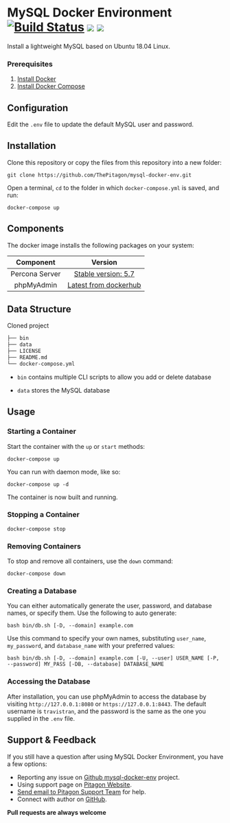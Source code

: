 # MySQL Docker Environment [![Build Status](https://github.com/ThePitagon/mysql-docker-env/actions/workflows/docker.yml/badge.svg)](https://github.com/ThePitagon/mysql-docker-env/actions/workflows/docker.yml) <img src="https://img.shields.io/badge/version-1.0-brightgreen"> [<img src="https://img.shields.io/twitter/follow/ThePitagon.svg?label=Follow&style=social">](https://twitter.com/ThePitagon/)
Install a lightweight MySQL based on Ubuntu 18.04 Linux.

### Prerequisites
1. [Install Docker](https://www.docker.com/)
2. [Install Docker Compose](https://docs.docker.com/compose/)

## Configuration
Edit the `.env` file to update the default MySQL user and password.

## Installation
Clone this repository or copy the files from this repository into a new folder:
```
git clone https://github.com/ThePitagon/mysql-docker-env.git
```
Open a terminal, `cd` to the folder in which `docker-compose.yml` is saved, and run:
```
docker-compose up
```

## Components
The docker image installs the following packages on your system:

|Component|Version|
| :-------------: | :-------------: |
|Percona Server|[Stable version: 5.7](https://hub.docker.com/r/percona/percona-server)|
|phpMyAdmin|[Latest from dockerhub](https://hub.docker.com/r/bitnami/phpmyadmin/)|

## Data Structure
Cloned project 
```bash
├── bin
├── data
├── LICENSE
├── README.md
└── docker-compose.yml
```

  * `bin` contains multiple CLI scripts to allow you add or delete database

  * `data` stores the MySQL database

## Usage
### Starting a Container
Start the container with the `up` or `start` methods:
```
docker-compose up
```
You can run with daemon mode, like so:
```
docker-compose up -d
```
The container is now built and running. 
### Stopping a Container
```
docker-compose stop
```
### Removing Containers
To stop and remove all containers, use the `down` command:
```
docker-compose down
```
### Creating a Database
You can either automatically generate the user, password, and database names, or specify them. Use the following to auto generate:
```
bash bin/db.sh [-D, --domain] example.com
```
Use this command to specify your own names, substituting `user_name`, `my_password`, and `database_name` with your preferred values:
```
bash bin/db.sh [-D, --domain] example.com [-U, --user] USER_NAME [-P, --password] MY_PASS [-DB, --database] DATABASE_NAME
```
### Accessing the Database
After installation, you can use phpMyAdmin to access the database by visiting `http://127.0.0.1:8080` or `https://127.0.0.1:8443`. The default username is `travistran`, and the password is the same as the one you supplied in the `.env` file.

## Support & Feedback
If you still have a question after using MySQL Docker Environment, you have a few options:
* Reporting any issue on [Github mysql-docker-env](https://github.com/ThePitagon/mysql-docker-env/issues/) project.
* Using support page on [Pitagon Website](https://pitagon.io/).
* [Send email to Pitagon Support Team](mailto:support@pitagon.vn) for help.
* Connect with author on [GitHub](https://github.com/travistran1989/).

**Pull requests are always welcome**
